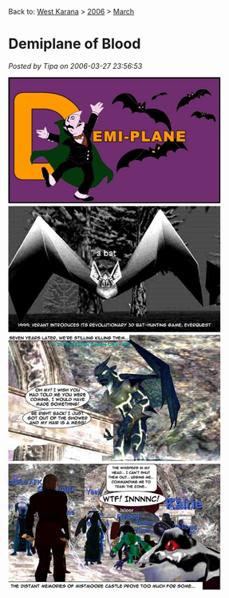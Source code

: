 Back to: [West Karana](/posts/westkarana.md) > [2006](/posts/2006/westkarana.md) > [March](./westkarana.md)
# Demiplane of Blood

*Posted by Tipa on 2006-03-27 23:56:53*

[![](../../../uploads/2009/01/2006-03-27-demiplane-of-blood.jpg "2006-03-27-demiplane-of-blood")](../../../uploads/2009/01/2006-03-27-demiplane-of-blood.jpg)

